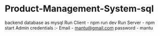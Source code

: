 # Product-Management-System-sql
backend database as mysql
Run Client - npm run dev
Run Server - npm start
Admin credentials :-
     Email - mantu@gmail.com
     password - mantu

     

